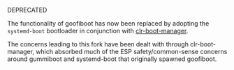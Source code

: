 DEPRECATED

The functionality of goofiboot has now been replaced by adopting the
`systemd-boot` bootloader in conjunction with [clr-boot-manager](https://github.com/clearlinux/clr-boot-manager).

The concerns leading to this fork have been dealt with through clr-boot-manager,
which absorbed much of the ESP safety/common-sense concerns around gummiboot
and systemd-boot that originally spawned goofiboot.
